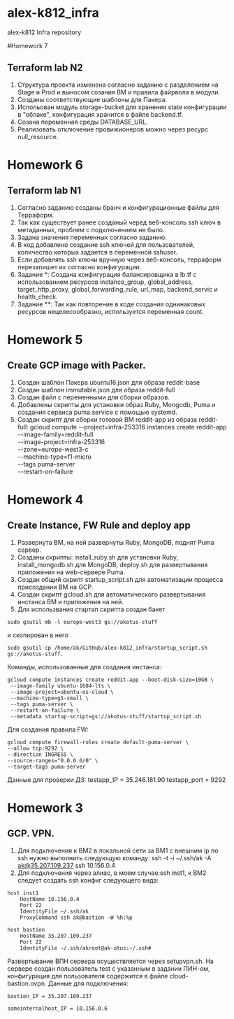 # alex-k812_infra
alex-k812 Infra repository

#Homework 7
## Terraform lab N2

1. Структура проекта изменена согласно заданию с разделением на Stage и Prod и выносом созания ВМ и правила файрвола в модули.
1. Созданы соответствующие шаблоны для Пакера.
1. Испольован модуль storage-bucket для хранения state конфигурации в "облаке", конфигурация хранится в файле backend.tf.
1. Созана переменная среды DATABASE_URL.
1. Реализовать отключение провижионеров можно через ресурс null_resource.

# Homework 6
## Terraform lab N1

1. Согласно заданию созданы бранч и конфигурационные файлы для Терраформ.
1. Так как существует ранее созданый черед веб-консоль ssh ключ в метаданных, проблем с подключением не было.
1. Задана значения переменных согласно заданию.
1. В код добавлено создание ssh ключей для пользователей, количество которых задается в переменной sshuser.
1. Если добавлять ssh ключи вручную через веб-консоль, терраформ перезапишет их согласно конфигурации.
1. Задание *: Создана конфигурация балансировщика в lb.tf с использованием ресурсов instance_group, global_address, target_http_proxy, global_forwarding_rule, url_map, backend_servic и health_check.
1. Задание **: Так как повторение в коде создания однинаковых ресурсов нецелесообразно, используется переменная count.

# Homework 5
## Create GCP image with Packer.
1. Создан шаблон Пакера ubuntu16.json для образа reddit-base
1. Создан шаблон immutable.json для образа reddit-full
1. Создан файл с переменными для сборки образов.
1. Добавлены скрипты для установки образ Ruby, Mongodb, Puma и создания сервиса puma.service с помощью systemd.
1. Создан скрипт для сборки готовой ВМ reddit-app  из образа reddit-full:
gcloud compute --project=infra-253316 instances create reddit-app \
--image-family=reddit-full \
--image-project=infra-253316 \
--zone=europe-west3-c \
--machine-type=f1-micro \
--tags puma-server \
--restart-on-failure


# Homework 4
## Create Instance, FW Rule and deploy app
1. Развернута ВМ, на ней развернуты Ruby, MongoDB, поднят Puma сервер.
1. Созданы скрипты: install_ruby.sh для установки Ruby, install_mongodb.sh для MongoDB, deploy.sh для развертывания приложения на web-сервере Puma.
1. Создан общий скрипт startup_script.sh для автоматизации процесса присоздании ВМ на GCP.
1. Создан скрипт gcloud.sh для автоматического развертывания инстанса ВМ и приложения на ней.
1. Для использвания стартап скрипта создан бакет 
```
sudo gsutil mb -l europe-west3 gs://akotus-stuff
```
и скопирован в него
```
sudo gsutil cp /home/ak/GitHub/alex-k812_infra/startup_script.sh gs://akotus-stuff.
```

Команды, использованные для создания инстанса:
```
gcloud compute instances create reddit-app --boot-disk-size=10GB \
 --image-family ubuntu-1604-lts \
 --image-project=ubuntu-os-cloud \
 --machine-type=g1-small \
 --tags puma-server \
 --restart-on-failure \
 --metadata startup-script=gs://akotus-stuff/startup_script.sh
```
Для создания правила FW:
```
gcloud compute firewall-rules create default-puma-server \
--allow tcp:9292 \
--direction INGRESS \
--source-ranges="0.0.0.0/0" \
--target-tags puma-server
```
Данные для проверки ДЗ:
testapp_IP = 35.246.181.90
testapp_port = 9292


# Homework 3
## GCP. VPN.
1. Для подключения к ВМ2 в локальной сети за ВМ1 с внешним ip по ssh нужно выполнить следующую команду: ssh -t -i ~/.ssh/ak -A ak@35.207.109.237 ssh 10.156.0.4
1. Для подключения через алиас, в моем случае:ssh inst1, к ВМ2 следует создать ssh конфиг следующего вида:

```
host inst1
    HostName 10.156.0.4
    Port 22
    IdentityFile ~/.ssh/ak
    ProxyCommand ssh ak@bastion -W %h:%p
```
```
host bastion
    HostName 35.207.109.237
    Port 22
    IdentityFile ~/.ssh/akroot@ak-otus:~/.ssh#
```
Развертывание ВПН сервера осуществляется через setupvpn.sh. На сервере создан пользователь test с указанным в задании ПИН-ом, конфигурация для пользователя содержится в файле cloud-bastion.ovpn.
Данные для подключения:
```
bastion_IP = 35.207.109.237

someinternalhost_IP = 10.156.0.6
```
